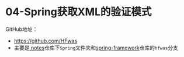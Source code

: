 # 04-Spring获取XML的验证模式

GitHub地址：

- https://github.com/HFwas
- 主要是[ notes](https://github.com/HFwas/notes)仓库下`Spring`文件夹和[spring-framework](https://github.com/HFwas/spring-framework)仓库的`hfwas`分支
